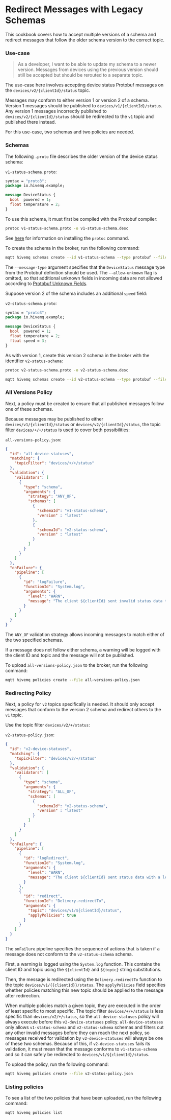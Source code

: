 # Redirect Messages with Legacy Schemas

This cookbook covers how to accept multiple versions of a schema and redirect messages that follow the older schema
version to the correct topic.

### Use-case

> As a developer, I want to be able to update my schema to a newer version. Messages from devices using the previous
> version should still be accepted but should be rerouted to a separate topic.

The use-case here involves accepting device status Protobuf messages on the `devices/v2/{clientId}/status` topic.

Messages may conform to either version 1 or version 2 of a schema. Version 1 messages should be published
to `devices/v1/{clientId}/status`. Any version 1 messages incorrectly published to `devices/v2/{clientId}/status` should
be redirected to the `v1` topic and published there instead.

For this use-case, two schemas and two policies are needed.

### Schemas

The following `.proto` file describes the older version of the device status schema:

`v1-status-schema.proto`:

```proto
syntax = "proto3";
package io.hivemq.example;

message DeviceStatus {
  bool  powered = 1;
  float temperature = 2;
}
```

To use this schema, it must first be compiled with the Protobuf compiler:

```bash
protoc v1-status-schema.proto -o v1-status-schema.desc
```

See [here](https://grpc.io/docs/protoc-installation/) for information on installing the `protoc` command.

To create the schema in the broker, run the following command:

```bash
mqtt hivemq schemas create --id v1-status-schema --type protobuf --file v1-status-schema.desc --message-type DeviceStatus
```

The `--message-type` argument specifies that the `DeviceStatus` message type from the Protobuf definition should be
used. The `--allow-unknown` flag is omitted, so that additional unknown fields in incoming data are not
allowed according to [Protobuf Unknown Fields](https://protobuf.dev/programming-guides/proto3/#unknowns]).

Suppose version 2 of the schema includes an additional `speed` field:

`v2-status-schema.proto`:

```proto
syntax = "proto3";
package io.hivemq.example;

message DeviceStatus {
  bool  powered = 1;
  float temperature = 2;
  float speed = 3;
}
```

As with version 1, create this version 2 schema in the broker with the identifier `v2-status-schema`:

```bash
protoc v2-status-schema.proto -o v2-status-schema.desc
```

```bash
mqtt hivemq schemas create --id v2-status-schema --type protobuf --file v2-status-schema.desc --message-type DeviceStatus
```

### All Versions Policy

Next, a policy must be created to ensure that all published messages follow one of these schemas.

Because messages may be published to either `devices/v1/{clientId}/status` or `devices/v2/{clientId}/status`, the topic
filter `devices/+/+/status` is used to cover both possibilities:

`all-versions-policy.json`:

```json
{
  "id": "all-device-statuses",
  "matching": {
    "topicFilter": "devices/+/+/status"
  },
  "validation": {
    "validators": [
      {
        "type": "schema",
        "arguments": {
          "strategy": "ANY_OF",
          "schemas": [
            {
              "schemaId": "v1-status-schema",
              "version" : "latest"
            },
            {
              "schemaId": "v2-status-schema",
              "version" : "latest"
            }
          ]
        }
      }
    ]
  },
  "onFailure": {
    "pipeline": [
      {
        "id": "logFailure",
        "functionId": "System.log",
        "arguments": {
          "level": "WARN",
          "message": "The client ${clientId} sent invalid status data to ${topic}"
        }
      }
    ]
  }
}
```

The `ANY_OF` validation strategy allows incoming messages to match either of the two specified schemas.

If a message does not follow either schema, a warning will be logged with the client ID and topic and the message will
not be published.

To upload `all-versions-policy.json` to the broker, run the following command:

```bash
mqtt hivemq policies create --file all-versions-policy.json
```

### Redirecting Policy

Next, a policy for `v2` topics specifically is needed. It should only accept messages that conform to the version 2
schema and redirect others to the `v1` topic.

Use the topic filter `devices/v2/+/status`:

`v2-status-policy.json`:

```json
{
  "id": "v2-device-statuses",
  "matching": {
    "topicFilter": "devices/v2/+/status"
  },
  "validation": {
    "validators": [
      {
        "type": "schema",
        "arguments": {
          "strategy": "ALL_OF",
          "schemas": [
            {
              "schemaId": "v2-status-schema",
              "version" : "latest"
            }
          ]
        }
      }
    ]
  },
  "onFailure": {
    "pipeline": [
      {
        "id": "logRedirect",
        "functionId": "System.log",
        "arguments": {
          "level": "WARN",
          "message": "The client ${clientId} sent status data with a legacy format to topic ${topic}, the message will be redirected to devices/v1/${clientId}/status"
        }
      },
      {
        "id": "redirect",
        "functionId": "Delivery.redirectTo",
        "arguments": {
          "topic": "devices/v1/${clientId}/status",
          "applyPolicies": true
        }
      }
    ]
  }
}
```

The `onFailure` pipeline specifies the sequence of actions that is taken if a message does not conform to
the `v2-status-schema` schema.

First, a warning is logged using the `System.log` function. This contains the client ID and topic using the `${clientId}`
and `${topic}` string substitutions.

Then, the message is redirected using the `Delivery.redirectTo` function to the topic `devices/v1/{{clientId}}/status`.
The `applyPolicies`
field specifies whether policies matching this new topic should be applied to the message after redirection.

When multiple policies match a given topic, they are executed in the order of least specific to most specific. The topic
filter `devices/+/+/status` is less specific than `devices/v2/+/status`, so the `all-device-statuses` policy will always
execute before this `v2-device-statuses` policy. `all-device-statuses` only allows `v1-status-schema`
and `v2-status-schema` schemas and filters out any other invalid messages before they can reach the next policy, so
messages received for validation by `v2-device-statuses` will always be one of these two schemas. Because of this,
if `v2-device-statuses` fails its validation, it must mean that the message conforms to `v1-status-schema` and so it can
safely be redirected to `devices/v1/${clientId}/status`.

To upload the policy, run the following command:

```bash
mqtt hivemq policies create --file v2-status-policy.json
```

### Listing policies

To see a list of the two policies that have been uploaded, run the following command:

```bash
mqtt hivemq policies list
```
